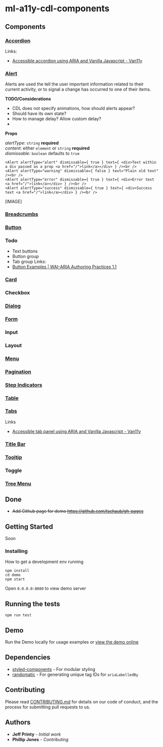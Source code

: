 # ml-a11y-cdl-components


## Components
### [Accordion](https://macmillanlearning.atlassian.net/wiki/display/CDL/Accordions)
Links:
* [Accessible accordion using ARIA and Vanilla Javascript - Van11y](https://van11y.net/accessible-accordion/)
### [Alert](https://macmillanlearning.atlassian.net/wiki/pages/viewpage.action?pageId=69402693)

Alerts are used the tell the user important information related to their current activity, or to signal a change has occurred to one of their items.

**TODO/Considerations**
* CDL does not specify animations, how should alerts appear?
* Should have its own state?
* How to manage delay? Allow custom delay?
* 

**Props**

*alertType*: `string` **required**  
*content*: either `element` or `string` **required**  
*dismissable*: `boolean` defaults to `true`  

```
<Alert alertType="alert" dismissable={ true } text={ <div>Text within a div passed as a prop <a href="/">link</a></div> } /><br />
<Alert alertType="warning" dismissable={ false } text="Plain old text" /><br />
<Alert alertType="error" dismissable={ true } text={ <div>Error text <a href="/">link</a></div> } /><br />
<Alert alertType="success" dismissable={ true } text={ <div>Success text <a href="/">link</a></div> } /><br />
```
[IMAGE]

### [Breadcrumbs](https://macmillanlearning.atlassian.net/wiki/display/CDL/Breadcrumbs)
### [Button](https://macmillanlearning.atlassian.net/wiki/display/CDL/Buttons)

### Todo

* Text buttons
* Button group
* Tab group
Links:
* [Button Examples | WAI-ARIA Authoring Practices 1.1](https://www.w3.org/TR/wai-aria-practices/examples/button/button.html)

### [Card](https://macmillanlearning.atlassian.net/wiki/display/CDL/Cards)
### Checkbox
### [Dialog](https://macmillanlearning.atlassian.net/wiki/display/CDL/Dialogs)
### [Form](https://macmillanlearning.atlassian.net/wiki/display/CDL/Forms)
### Input
### Layout
### [Menu](https://macmillanlearning.atlassian.net/wiki/display/CDL/Menus)
### [Pagination](https://macmillanlearning.atlassian.net/wiki/display/CDL/Pagination)
### [Step Indicators](https://macmillanlearning.atlassian.net/wiki/display/CDL/Step+Indicators)
### [Table](https://macmillanlearning.atlassian.net/wiki/display/CDL/Tables)
### [Tabs](https://macmillanlearning.atlassian.net/wiki/display/CDL/Tabs)
Links
* [Accessible tab panel using ARIA and Vanilla Javascript - Van11y](https://van11y.net/accessible-tab-panel/)

### [Title Bar](https://macmillanlearning.atlassian.net/wiki/display/CDL/Title+Bar)
### [Tooltip](https://macmillanlearning.atlassian.net/wiki/pages/viewpage.action?pageId=72155528)
### Toggle
### [Tree Menu](https://macmillanlearning.atlassian.net/wiki/display/CDL/Tree+Menus)

## Done

* ~~Add Github page for demo https://github.com/tschaub/gh-pages~~

## Getting Started

Soon

### Installing

How to get a development env running

```
npm install
cd demo
npm start
```
Open `0.0.0.0:8080` to view demo server

## Running the tests

```
npm run test
```

## Demo

Run the Demo locally for usage examples or [view the demo online](https://jeffprinty.github.io/ml-a11y-cdl-components/)

## Dependencies

* [styled-components](https://github.com/styled-components/styled-components/tree/master/docs) - For modular styling
* [randomatic](https://github.com/jonschlinkert/randomatic) - For generating unique tag IDs for `ariaLabelledBy`

## Contributing

Please read [CONTRIBUTING.md](soon) for details on our code of conduct, and the process for submitting pull requests to us.


## Authors

* **Jeff Printy** - *Initial work*
* **Phillip Jones** - *Contributing*
